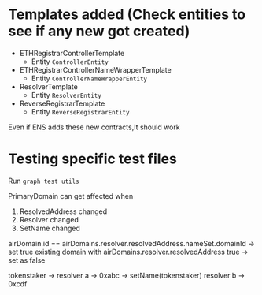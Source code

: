 # Templates added (Check entities to see if any new got created)

- ETHRegistrarControllerTemplate
  - Entity `ControllerEntity`
- ETHRegistrarControllerNameWrapperTemplate
  - Entity `ControllerNameWrapperEntity`
- ResolverTemplate
  - Entity `ResolverEntity`
- ReverseRegistrarTemplate
  - Entity `ReverseRegistrarEntity`

Even if ENS adds these new contracts,It should work

# Testing specific test files

Run `graph test utils`

PrimaryDomain can get affected when

1. ResolvedAddress changed
2. Resolver changed
3. SetName changed


airDomain.id == airDomains.resolver.resolvedAddress.nameSet.domainId  -> set true 
existing domain with airDomains.resolver.resolvedAddress true -> set as false


tokenstaker -> resolver a -> 0xabc -> setName(tokenstaker)
               resolver b -> 0xcdf 

